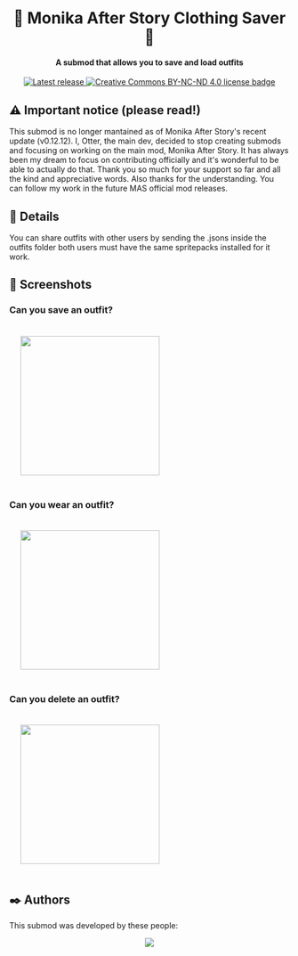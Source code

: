 <h1 align="center">👚 Monika After Story Clothing Saver 👚</h1>
<h4 align="center">A submod that allows you to save and load outfits</h4>
<p align="center">
  <a href="https://github.com/imkventis/mas_rpc/releases/latest">
    <img alt="Latest release" src="https://img.shields.io/github/v/release/ImKventis/MASOutfits">
  </a>
  <a href="https://github.com/imkventis/masoutfits/blob/main/LICENSE.txt">
    <img alt="Creative Commons BY-NC-ND 4.0 license badge" src="https://img.shields.io/badge/License-CC_BY--NC--ND_4.0-lightgrey.svg">
  </a>
</p>

## ⚠️ Important notice (please read!)

This submod is no longer mantained as of Monika After Story's recent update (v0.12.12). I, Otter, the main dev, decided to stop creating submods and focusing on working on the main mod, Monika After Story. It has always been my dream to focus on contributing officially and it's wonderful to be able to actually do that. Thank you so much for your support so far and all the kind and appreciative words. Also thanks for the understanding. You can follow my work in the future MAS official mod releases.

## 💚 Details
You can share outfits with other users by sending the .jsons inside the outfits folder both users must have the same spritepacks installed for it work.

## 🌟 Screenshots

### Can you save an outfit?
<img src="https://imgur.com/ZfL9k26.jpg" style="height:250px;padding:20px">

### Can you wear an outfit?
<img src="https://imgur.com/UjBqG1j.jpg" style="height:250px;padding:20px">

### Can you delete an outfit?
<img src="https://imgur.com/fgUZ4Qg.jpg" style="height:250px;padding:20px">

## ✒️ Authors

This submod was developed by these people:

<p align="center">
  <a href="https://github.com/ImKventis/MASOutfits/graphs/contributors">
    <img src="https://contrib.rocks/image?repo=ImKventis/MASOutfits&max=6" />
  </a>
</p>
